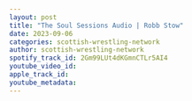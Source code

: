 ```yaml
---
layout: post
title: "The Soul Sessions Audio | Robb Stow"
date: 2023-09-06
categories: scottish-wrestling-network
author: scottish-wrestling-network
spotify_track_id: 2Gm99LUt4dKGmnCTLr5AI4
youtube_video_id: 
apple_track_id: 
youtube_metadata: 
---
```

